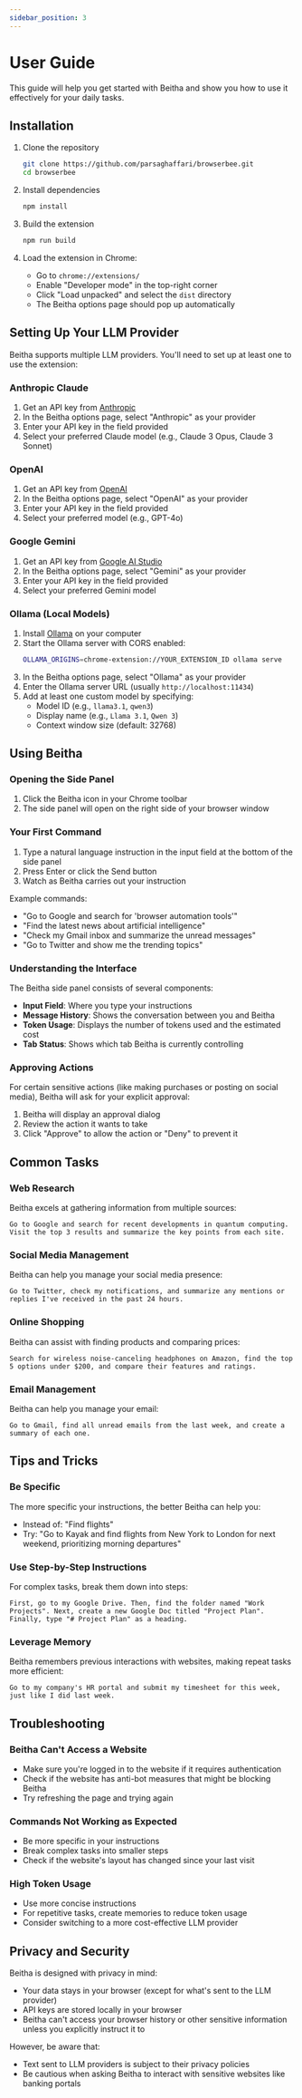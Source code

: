 ```yaml
---
sidebar_position: 3
---
```


# User Guide

This guide will help you get started with Beitha and show you how to use it effectively for your daily tasks.

## Installation

1. Clone the repository
   ```bash
   git clone https://github.com/parsaghaffari/browserbee.git
   cd browserbee
   ```

2. Install dependencies
   ```bash
   npm install
   ```

3. Build the extension
   ```bash
   npm run build
   ```

4. Load the extension in Chrome:
   - Go to `chrome://extensions/`
   - Enable "Developer mode" in the top-right corner
   - Click "Load unpacked" and select the `dist` directory
   - The Beitha options page should pop up automatically

## Setting Up Your LLM Provider

Beitha supports multiple LLM providers. You'll need to set up at least one to use the extension:

### Anthropic Claude

1. Get an API key from [Anthropic](https://console.anthropic.com/)
2. In the Beitha options page, select "Anthropic" as your provider
3. Enter your API key in the field provided
4. Select your preferred Claude model (e.g., Claude 3 Opus, Claude 3 Sonnet)

### OpenAI

1. Get an API key from [OpenAI](https://platform.openai.com/account/api-keys)
2. In the Beitha options page, select "OpenAI" as your provider
3. Enter your API key in the field provided
4. Select your preferred model (e.g., GPT-4o)

### Google Gemini

1. Get an API key from [Google AI Studio](https://makersuite.google.com/app/apikey)
2. In the Beitha options page, select "Gemini" as your provider
3. Enter your API key in the field provided
4. Select your preferred Gemini model

### Ollama (Local Models)

1. Install [Ollama](https://ollama.ai/) on your computer
2. Start the Ollama server with CORS enabled:
   ```bash
   OLLAMA_ORIGINS=chrome-extension://YOUR_EXTENSION_ID ollama serve
   ```
3. In the Beitha options page, select "Ollama" as your provider
4. Enter the Ollama server URL (usually `http://localhost:11434`)
5. Add at least one custom model by specifying:
   - Model ID (e.g., `llama3.1`, `qwen3`)
   - Display name (e.g., `Llama 3.1`, `Qwen 3`)
   - Context window size (default: 32768)

## Using Beitha

### Opening the Side Panel

1. Click the Beitha icon in your Chrome toolbar
2. The side panel will open on the right side of your browser window

### Your First Command

1. Type a natural language instruction in the input field at the bottom of the side panel
2. Press Enter or click the Send button
3. Watch as Beitha carries out your instruction

Example commands:
- "Go to Google and search for 'browser automation tools'"
- "Find the latest news about artificial intelligence"
- "Check my Gmail inbox and summarize the unread messages"
- "Go to Twitter and show me the trending topics"

### Understanding the Interface

The Beitha side panel consists of several components:

- **Input Field**: Where you type your instructions
- **Message History**: Shows the conversation between you and Beitha
- **Token Usage**: Displays the number of tokens used and the estimated cost
- **Tab Status**: Shows which tab Beitha is currently controlling

### Approving Actions

For certain sensitive actions (like making purchases or posting on social media), Beitha will ask for your explicit approval:

1. Beitha will display an approval dialog
2. Review the action it wants to take
3. Click "Approve" to allow the action or "Deny" to prevent it

## Common Tasks

### Web Research

Beitha excels at gathering information from multiple sources:

```
Go to Google and search for recent developments in quantum computing. Visit the top 3 results and summarize the key points from each site.
```

### Social Media Management

Beitha can help you manage your social media presence:

```
Go to Twitter, check my notifications, and summarize any mentions or replies I've received in the past 24 hours.
```

### Online Shopping

Beitha can assist with finding products and comparing prices:

```
Search for wireless noise-canceling headphones on Amazon, find the top 5 options under $200, and compare their features and ratings.
```

### Email Management

Beitha can help you manage your email:

```
Go to Gmail, find all unread emails from the last week, and create a summary of each one.
```

## Tips and Tricks

### Be Specific

The more specific your instructions, the better Beitha can help you:

- Instead of: "Find flights"
- Try: "Go to Kayak and find flights from New York to London for next weekend, prioritizing morning departures"

### Use Step-by-Step Instructions

For complex tasks, break them down into steps:

```
First, go to my Google Drive. Then, find the folder named "Work Projects". Next, create a new Google Doc titled "Project Plan". Finally, type "# Project Plan" as a heading.
```

### Leverage Memory

Beitha remembers previous interactions with websites, making repeat tasks more efficient:

```
Go to my company's HR portal and submit my timesheet for this week, just like I did last week.
```

## Troubleshooting

### Beitha Can't Access a Website

- Make sure you're logged in to the website if it requires authentication
- Check if the website has anti-bot measures that might be blocking Beitha
- Try refreshing the page and trying again

### Commands Not Working as Expected

- Be more specific in your instructions
- Break complex tasks into smaller steps
- Check if the website's layout has changed since your last visit

### High Token Usage

- Use more concise instructions
- For repetitive tasks, create memories to reduce token usage
- Consider switching to a more cost-effective LLM provider

## Privacy and Security

Beitha is designed with privacy in mind:

- Your data stays in your browser (except for what's sent to the LLM provider)
- API keys are stored locally in your browser
- Beitha can't access your browser history or other sensitive information unless you explicitly instruct it to

However, be aware that:

- Text sent to LLM providers is subject to their privacy policies
- Be cautious when asking Beitha to interact with sensitive websites like banking portals
